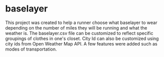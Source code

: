 # baselayer
This project was created to help a runner choose what baselayer to wear depending on the number of miles they will be running and what the weather is.  The baselayer.csv file can be customized to reflect specific groupings of clothes in one's closet. City Id can also be customized using city ids from Open Weather Map API.  A few features were added such as modes of transportation. 
